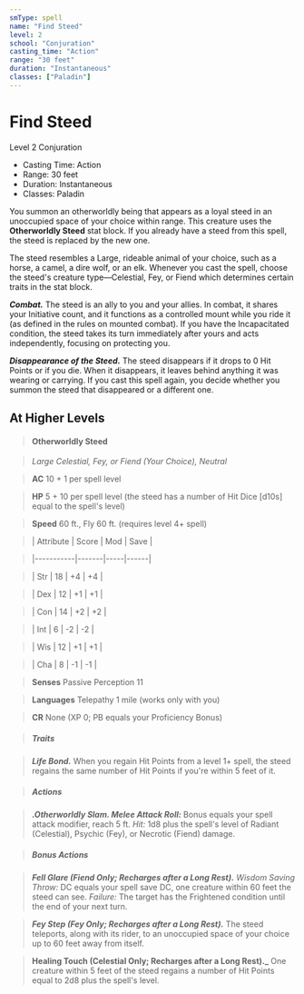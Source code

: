 ```yaml
---
smType: spell
name: "Find Steed"
level: 2
school: "Conjuration"
casting_time: "Action"
range: "30 feet"
duration: "Instantaneous"
classes: ["Paladin"]
---
```


# Find Steed
Level 2 Conjuration

- Casting Time: Action
- Range: 30 feet
- Duration: Instantaneous
- Classes: Paladin

You summon an otherworldly being that appears as a loyal steed in an unoccupied space of your choice within range. This creature uses the **Otherworldly Steed** stat block. If you already have a steed from this spell, the steed is replaced by the new one.

The steed resembles a Large, rideable animal of your choice, such as a horse, a camel, a dire wolf, or an elk. Whenever you cast the spell, choose the steed's creature type—Celestial, Fey, or Fiend which determines certain traits in the stat block.

**_Combat._** The steed is an ally to you and your allies. In combat, it shares your Initiative count, and it functions as a controlled mount while you ride it (as defined in the rules on mounted combat). If you have the Incapacitated condition, the steed takes its turn immediately after yours and acts independently, focusing on protecting you.

**_Disappearance of the Steed._** The steed disappears if it drops to 0 Hit Points or if you die. When it disappears, it leaves behind anything it was wearing or carrying. If you cast this spell again, you decide whether you summon the steed that disappeared or a different one.

## At Higher Levels

> #### **Otherworldly Steed**

>

> *Large Celestial, Fey, or Fiend (Your Choice), Neutral*

>

> **AC** 10 + 1 per spell level

>

> **HP** 5 + 10 per spell level (the steed has a number of Hit Dice [d10s] equal to the spell's level)

>

> **Speed** 60 ft., Fly 60 ft. (requires level 4+ spell)

>

> | Attribute | Score | Mod | Save |

> |-----------|-------|-----|------|

> | Str       | 18    | +4  | +4   |

> | Dex       | 12    | +1  | +1   |

> | Con       | 14    | +2  | +2   |

> | Int       | 6     | -2  | -2   |

> | Wis       | 12    | +1  | +1   |

> | Cha       | 8     | -1  | -1   |

>

> **Senses** Passive Perception 11

>

> **Languages** Telepathy 1 mile (works only with you)

>

> **CR** None (XP 0; PB equals your Proficiency Bonus)

>

> ##### Traits

>

> **_Life Bond._** When you regain Hit Points from a level 1+ spell, the steed regains the same number of Hit Points if you're within 5 feet of it.

>

> ##### Actions

>

> **_.Otherworldly Slam. Melee Attack Roll:_** Bonus equals your spell attack modifier, reach 5 ft. *Hit:* 1d8 plus the spell's level of Radiant (Celestial), Psychic (Fey), or Necrotic (Fiend) damage.

>

> ##### Bonus Actions

>

> **_Fell Glare (Fiend Only; Recharges after a Long Rest)._** *Wisdom Saving Throw:* DC equals your spell save DC, one creature within 60 feet the steed can see. *Failure:* The target has the Frightened condition until the end of your next turn.

>

> **_Fey Step (Fey Only; Recharges after a Long Rest)._** The steed teleports, along with its rider, to an unoccupied space of your choice up to 60 feet away from itself.

>

> **Healing Touch (Celestial Only; Recharges after a Long Rest)._** One creature within 5 feet of the steed regains a number of Hit Points equal to 2d8 plus the spell's level.
